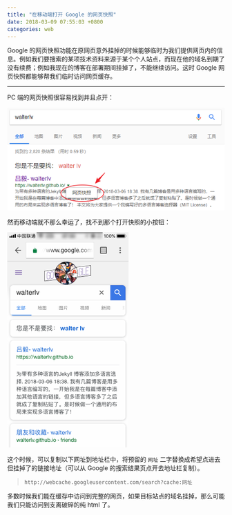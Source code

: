 ```yaml
---
title: "在移动端打开 Google 的网页快照"
date: 2018-03-09 07:55:03 +0800
categories: web
---
```


Google 的网页快照功能在原网页意外挂掉的时候能够临时为我们提供网页内的信息。例如我们要搜索的某项技术资料来源于某个个人站点，而现在他的域名到期了没有续费；例如我现在的博客在部署期间挂掉了，不能继续访问。这时 Google 网页快照都能够帮我们临时访问网页缓存。

---


PC 端的网页快照很容易找到并且点开：

![网页快照](/static/posts/2018-03-09-07-49-20.png)

然而移动端就不那么幸运了，找不到那个打开快照的小按钮：

![移动端没有网页快照](/static/posts/2018-03-09-07-52-46.png)

这个时候，可以复制以下网址到地址栏中，将预留的 `网址` 二字替换成希望点进去但挂掉了的链接地址（可以从 Google 的搜索结果页点开去地址栏复制）。

> ```
> http://webcache.googleusercontent.com/search?cache:网址
> ```

多数时候我们能在缓存中访问到完整的网页，如果目标站点的域名挂掉，那么可能我们只能访问到支离破碎的纯 html 了。

